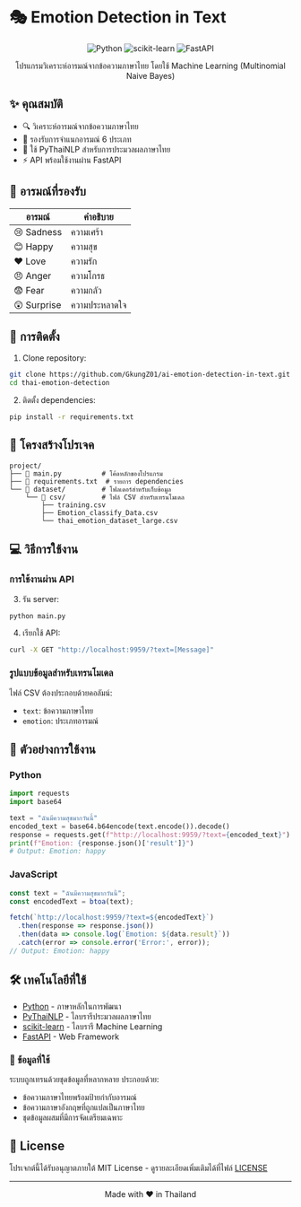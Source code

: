 # 🎭 Emotion Detection in Text

<div align="center">

![Python](https://img.shields.io/badge/Python-3776AB?style=for-the-badge&logo=python&logoColor=white)
![scikit-learn](https://img.shields.io/badge/scikit--learn-F7931E?style=for-the-badge&logo=scikit-learn&logoColor=white)
![FastAPI](https://img.shields.io/badge/FastAPI-009688?style=for-the-badge&logo=fastapi&logoColor=white)

โปรแกรมวิเคราะห์อารมณ์จากข้อความภาษาไทย โดยใช้ Machine Learning (Multinomial Naive Bayes)

</div>

## ✨ คุณสมบัติ

- 🔍 วิเคราะห์อารมณ์จากข้อความภาษาไทย
- 🎯 รองรับการจำแนกอารมณ์ 6 ประเภท
- 🚀 ใช้ PyThaiNLP สำหรับการประมวลผลภาษาไทย
- ⚡ API พร้อมใช้งานผ่าน FastAPI

## 🎯 อารมณ์ที่รองรับ

| อารมณ์ | คำอธิบาย |
|--------|----------|
| 😢 Sadness | ความเศร้า |
| 😊 Happy | ความสุข |
| ❤️ Love | ความรัก |
| 😠 Anger | ความโกรธ |
| 😨 Fear | ความกลัว |
| 😲 Surprise | ความประหลาดใจ |

## 🚀 การติดตั้ง

1. Clone repository:

```bash
git clone https://github.com/GkungZ01/ai-emotion-detection-in-text.git
cd thai-emotion-detection
```

2. ติดตั้ง dependencies:

```bash
pip install -r requirements.txt
```

## 📁 โครงสร้างโปรเจค

```text
project/
├── 📜 main.py          # โค้ดหลักของโปรแกรม
├── 📜 requirements.txt  # รายการ dependencies
└── 📂 dataset/         # โฟลเดอร์สำหรับเก็บข้อมูล
    └── 📂 csv/         # ไฟล์ CSV สำหรับเทรนโมเดล
        ├── training.csv
        ├── Emotion_classify_Data.csv
        └── thai_emotion_dataset_large.csv
```

## 💻 วิธีการใช้งาน

### การใช้งานผ่าน API

3. รัน server:

```bash
python main.py
```

4. เรียกใช้ API:

```bash
curl -X GET "http://localhost:9959/?text=[Message]"
```

### รูปแบบข้อมูลสำหรับเทรนโมเดล

ไฟล์ CSV ต้องประกอบด้วยคอลัมน์:

- `text`: ข้อความภาษาไทย
- `emotion`: ประเภทอารมณ์

## 🎯 ตัวอย่างการใช้งาน

### Python

```python
import requests
import base64

text = "ฉันมีความสุขมากวันนี้"
encoded_text = base64.b64encode(text.encode()).decode()
response = requests.get(f"http://localhost:9959/?text={encoded_text}")
print(f"Emotion: {response.json()['result']}")
# Output: Emotion: happy
```

### JavaScript

```javascript
const text = "ฉันมีความสุขมากวันนี้";
const encodedText = btoa(text);

fetch(`http://localhost:9959/?text=${encodedText}`)
  .then(response => response.json())
  .then(data => console.log(`Emotion: ${data.result}`))
  .catch(error => console.error('Error:', error));
// Output: Emotion: happy
```

## 🛠 เทคโนโลยีที่ใช้

- [Python](https://www.python.org/) - ภาษาหลักในการพัฒนา
- [PyThaiNLP](https://github.com/PyThaiNLP/pythainlp) - ไลบรารีประมวลผลภาษาไทย
- [scikit-learn](https://scikit-learn.org/) - ไลบรารี Machine Learning
- [FastAPI](https://fastapi.tiangolo.com/) - Web Framework

### 🎯 ข้อมูลที่ใช้

ระบบถูกเทรนด้วยชุดข้อมูลที่หลากหลาย ประกอบด้วย:

- ข้อความภาษาไทยพร้อมป้ายกำกับอารมณ์
- ข้อความภาษาอังกฤษที่ถูกแปลเป็นภาษาไทย
- ชุดข้อมูลผสมที่มีการจัดเตรียมเฉพาะ

## 📄 License

โปรเจกต์นี้ได้รับอนุญาตภายใต้ MIT License - ดูรายละเอียดเพิ่มเติมได้ที่ไฟล์ [LICENSE](LICENSE)

---
<div align="center">
Made with ❤️ in Thailand
</div>
